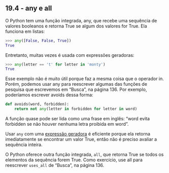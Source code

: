 ## 19.4 - any e all

O Python tem uma função integrada, any, que recebe uma sequência de valores booleanos e retorna True se algum dos valores for True. Ela funciona em listas:

```python
>>> any([False, False, True])
True
```

Entretanto, muitas vezes é usada com expressões geradoras:

```python
>>> any(letter == 't' for letter in 'monty')
True
```

Esse exemplo não é muito útil porque faz a mesma coisa que o operador in. Porém, podemos usar any para reescrever algumas das funções de pesquisa que escrevemos em “Busca”, na página 136. Por exemplo, poderíamos escrever avoids dessa forma:

```python
def avoids(word, forbidden):
    return not any(letter in forbidden for letter in word)
```

A função quase pode ser lida como uma frase em inglês: “word evita forbidden se não houver nenhuma letra proibida em word”.

Usar `any` com uma [expressão geradora](10-glossario.md#expressão-geradora) é eficiente porque ela retorna imediatamente se encontrar um valor True, então não é preciso avaliar a sequência inteira.

O Python oferece outra função integrada, `all`, que retorna True se todos os elementos da sequência forem True. Como exercício, use all para reescrever `uses_all` de “Busca”, na página 136.
